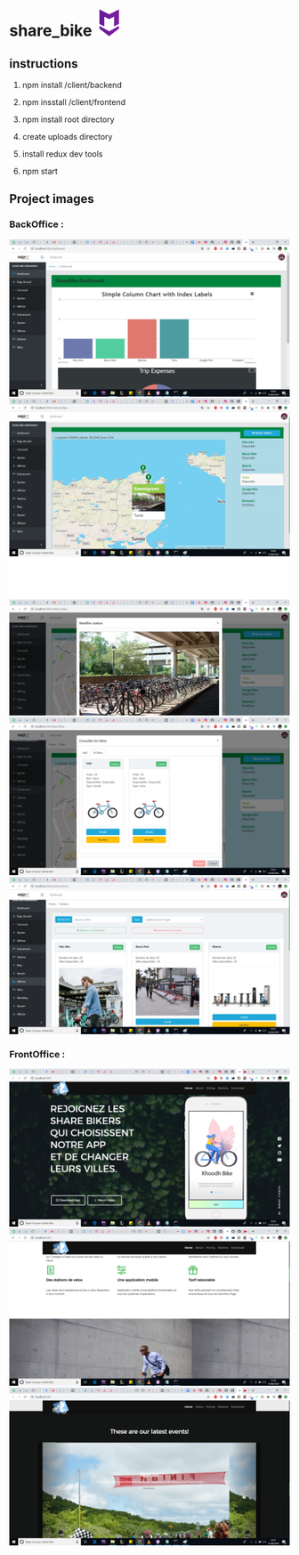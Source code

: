 # share_bike  ![alt text](https://github.com/adam-p/markdown-here/raw/master/src/common/images/icon48.png "Logo Title Text 1")
## instructions 

1. npm install /client/backend 

2. npm insstall /client/frontend

3. npm install root directory

4. create uploads directory

5. install redux dev tools

6. npm start

## Project images
### BackOffice :
![BackOffice1](/readmeimages/back1.png)
![BackOffice2](/readmeimages/back4.png)
![BackOffice3](/readmeimages/back5.png)
![BackOffice4](/readmeimages/back7.png)
![BackOffice5](/readmeimages/back8.png)
### FrontOffice :
![FrontOffice1](/readmeimages/front1.png)
![FrontOffice2](/readmeimages/front2.png)
![FrontOffice3](/readmeimages/front3.png)
